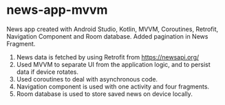 # news-app-mvvm
News app created with Android Studio, Kotlin, MVVM, Coroutines, Retrofit, Navigation Component and Room database.
Added pagination in News Fragment.

1) News data is fetched by using Retrofit from https://newsapi.org/
2) Used MVVM to separate UI from the application logic, and to persist data if device rotates.
3) Used coroutines to deal with asynchronous code.
4) Navigation component is used with one activity and four fragments.
5) Room database is used to store saved news on device locally.



